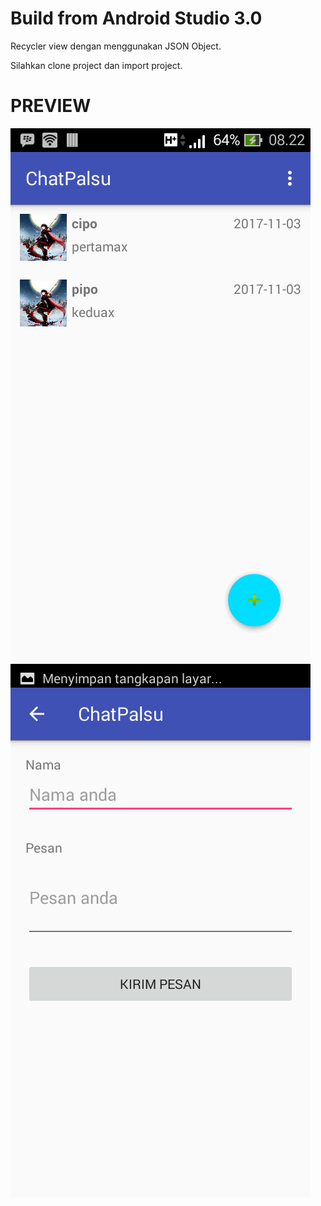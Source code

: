 # Build from Android Studio 3.0
Recycler view dengan menggunakan JSON Object.

Silahkan clone project dan import project.

# PREVIEW

![ss1](preview/ss1.png)
![ss2](preview/ss2.png)
